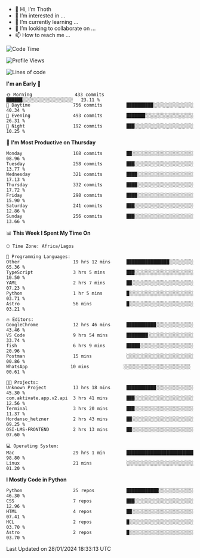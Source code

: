 <!---
thoth2357/thoth2357 is a ✨ special ✨ repository because its `README.md` (this file) appears on your GitHub profile.
You can click the Preview link to take a look at your changes.
--->

- 👋 Hi, I’m Thoth
- 👀 I’m interested in ...
- 🌱 I’m currently learning ...
- 💞️ I’m looking to collaborate on ...
- 📫 How to reach me ...




<!--START_SECTION:waka-->
![Code Time](http://img.shields.io/badge/Code%20Time-2%2C679%20hrs%2024%20mins-blue)

![Profile Views](http://img.shields.io/badge/Profile%20Views-0-blue)

![Lines of code](https://img.shields.io/badge/From%20Hello%20World%20I%27ve%20Written-30.2%20million%20lines%20of%20code-blue)

**I'm an Early 🐤** 

```text
🌞 Morning                433 commits         ██████░░░░░░░░░░░░░░░░░░░   23.11 % 
🌆 Daytime                756 commits         ██████████░░░░░░░░░░░░░░░   40.34 % 
🌃 Evening                493 commits         ███████░░░░░░░░░░░░░░░░░░   26.31 % 
🌙 Night                  192 commits         ███░░░░░░░░░░░░░░░░░░░░░░   10.25 % 
```
📅 **I'm Most Productive on Thursday** 

```text
Monday                   168 commits         ██░░░░░░░░░░░░░░░░░░░░░░░   08.96 % 
Tuesday                  258 commits         ███░░░░░░░░░░░░░░░░░░░░░░   13.77 % 
Wednesday                321 commits         ████░░░░░░░░░░░░░░░░░░░░░   17.13 % 
Thursday                 332 commits         ████░░░░░░░░░░░░░░░░░░░░░   17.72 % 
Friday                   298 commits         ████░░░░░░░░░░░░░░░░░░░░░   15.90 % 
Saturday                 241 commits         ███░░░░░░░░░░░░░░░░░░░░░░   12.86 % 
Sunday                   256 commits         ███░░░░░░░░░░░░░░░░░░░░░░   13.66 % 
```


📊 **This Week I Spent My Time On** 

```text
🕑︎ Time Zone: Africa/Lagos

💬 Programming Languages: 
Other                    19 hrs 12 mins      ████████████████░░░░░░░░░   65.36 % 
TypeScript               3 hrs 5 mins        ███░░░░░░░░░░░░░░░░░░░░░░   10.50 % 
YAML                     2 hrs 7 mins        ██░░░░░░░░░░░░░░░░░░░░░░░   07.23 % 
Python                   1 hr 5 mins         █░░░░░░░░░░░░░░░░░░░░░░░░   03.71 % 
Astro                    56 mins             █░░░░░░░░░░░░░░░░░░░░░░░░   03.21 % 

🔥 Editors: 
GoogleChrome             12 hrs 46 mins      ███████████░░░░░░░░░░░░░░   43.46 % 
VS Code                  9 hrs 54 mins       ████████░░░░░░░░░░░░░░░░░   33.74 % 
fish                     6 hrs 9 mins        █████░░░░░░░░░░░░░░░░░░░░   20.96 % 
Postman                  15 mins             ░░░░░░░░░░░░░░░░░░░░░░░░░   00.86 % 
‎WhatsApp                10 mins             ░░░░░░░░░░░░░░░░░░░░░░░░░   00.61 % 

🐱‍💻 Projects: 
Unknown Project          13 hrs 18 mins      ███████████░░░░░░░░░░░░░░   45.30 % 
com.aktivate.app.v2.api  3 hrs 41 mins       ███░░░░░░░░░░░░░░░░░░░░░░   12.56 % 
Terminal                 3 hrs 20 mins       ███░░░░░░░░░░░░░░░░░░░░░░   11.37 % 
Hordanso_hetzner         2 hrs 43 mins       ██░░░░░░░░░░░░░░░░░░░░░░░   09.25 % 
OSI-LMS-FRONTEND         2 hrs 13 mins       ██░░░░░░░░░░░░░░░░░░░░░░░   07.60 % 

💻 Operating System: 
Mac                      29 hrs 1 min        █████████████████████████   98.80 % 
Linux                    21 mins             ░░░░░░░░░░░░░░░░░░░░░░░░░   01.20 % 
```

**I Mostly Code in Python** 

```text
Python                   25 repos            ████████████░░░░░░░░░░░░░   46.30 % 
CSS                      7 repos             ███░░░░░░░░░░░░░░░░░░░░░░   12.96 % 
HTML                     4 repos             ██░░░░░░░░░░░░░░░░░░░░░░░   07.41 % 
HCL                      2 repos             █░░░░░░░░░░░░░░░░░░░░░░░░   03.70 % 
Astro                    2 repos             █░░░░░░░░░░░░░░░░░░░░░░░░   03.70 % 
```




 Last Updated on 28/01/2024 18:33:13 UTC
<!--END_SECTION:waka-->
<!--![](http://github-profile-summary-cards.vercel.app/api/cards/profile-details?username=thoth2357&theme=2077)

![](http://github-profile-summary-cards.vercel.app/api/cards/stats?username=thoth2357&theme=2077)![](http://github-profile-summary-cards.vercel.app/api/cards/productive-time?username=thoth2357&theme=2077&utcOffset=8) -->
